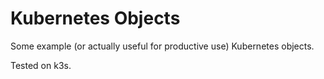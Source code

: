 # Kubernetes Objects
Some example (or actually useful for productive use) Kubernetes objects.

Tested on k3s.